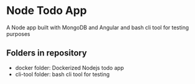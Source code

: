 # Node Todo App

A Node app built with MongoDB and Angular and bash cli tool for testing purposes

## Folders in repository

- docker folder: Dockerized Nodejs todo app
- cli-tool folder: bash cli tool for testing

